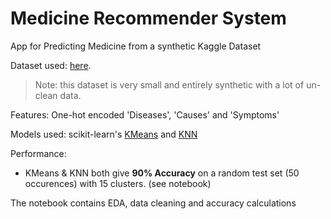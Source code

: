 # Medicine Recommender System
App for Predicting Medicine from a synthetic Kaggle Dataset

Dataset used: [here](https://www.kaggle.com/datasets/joymarhew/medical-reccomadation-dataset). 

> Note: this dataset is very small and entirely synthetic with a lot of un-clean data.

Features: One-hot encoded 'Diseases', 'Causes' and 'Symptoms'

Models used: scikit-learn's [KMeans](https://scikit-learn.org/stable/modules/generated/sklearn.cluster.KMeans.html) and [KNN](https://scikit-learn.org/stable/modules/generated/sklearn.neighbors.KNeighborsClassifier.html)

Performance: 

- KMeans & KNN both give **90% Accuracy** on a random test set (50 occurences) with 15 clusters. (see notebook)

The notebook contains EDA, data cleaning and accuracy calculations
